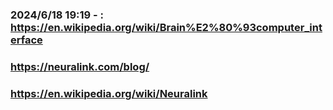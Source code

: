 ### 2024/6/18 19:19 - : https://en.wikipedia.org/wiki/Brain%E2%80%93computer_interface
### https://neuralink.com/blog/
### https://en.wikipedia.org/wiki/Neuralink
